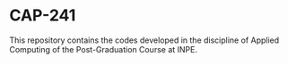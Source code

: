# CAP-241

This repository contains the codes developed in the discipline of Applied Computing of the Post-Graduation Course at INPE.
